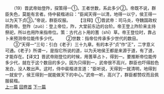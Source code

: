 　　（19）晋武帝始登阼，探策得一①。王者世数，系此多少②。帝既不说，群臣失色，莫能有言者。侍中裴楷进曰：“臣闻天得一以清，地得一以宁，侯王得一以为天下贞③。”帝说，群臣叹服。
　　【注释】①晋武帝：司马炎，夺魏国政权而称帝。登阼（zuò）：登上帝位，阼，大堂前东边的台阶。帝王登上阼阶来主持祭祀，所以也用阼来指帝位。策：古代占卜用的蓍（shī）草。帝王登位时，靠占卜来预测帝位能传多少代。
　　②世数：指帝位传承多少世代的数目。
　　③“天得一”三句：引白《老子）三十九章。有的本子“贞”作“正”，二字意义可通。《老子》所谓一，是指它所说的道，以为夭地侯王都是来源于道，有了道，才能存在。【译文】晋武帝刚登位的时候，用蓍草占卜，得到一。要推断帝位能传多少代，就在于这个数目的多少。因为只得到一，武帝很不高兴，群臣也吓得脸色发白，没人敢出声。这时，侍中裴楷进言道：“臣听说，天得到一就清明，地得到一就安宁，侯王得到一就能做天下的中心。”武帝一听，高兴了，群臣都赞叹而且佩服裴楷。
<br>[上一篇](02_018) [回卷首](02_000) [下一篇](02_020)
